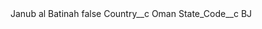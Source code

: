 <?xml version="1.0" encoding="UTF-8"?>
<CustomMetadata xmlns="http://soap.sforce.com/2006/04/metadata" xmlns:xsi="http://www.w3.org/2001/XMLSchema-instance" xmlns:xsd="http://www.w3.org/2001/XMLSchema">
    <label>Janub al Batinah</label>
    <protected>false</protected>
    <values>
        <field>Country__c</field>
        <value xsi:type="xsd:string">Oman</value>
    </values>
    <values>
        <field>State_Code__c</field>
        <value xsi:type="xsd:string">BJ</value>
    </values>
</CustomMetadata>
